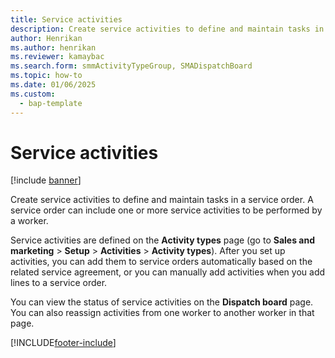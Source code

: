 ```yaml
---
title: Service activities 
description: Create service activities to define and maintain tasks in a service order. Learn about how service activities are defined on the Activity types page.
author: Henrikan
ms.author: henrikan
ms.reviewer: kamaybac
ms.search.form: smmActivityTypeGroup, SMADispatchBoard
ms.topic: how-to
ms.date: 01/06/2025
ms.custom: 
  - bap-template
---
```


# Service activities

[!include [banner](../includes/banner.md)]

Create service activities to define and maintain tasks in a service order. A service order can include one or more service activities to be performed by a worker.

Service activities are defined on the **Activity types** page (go to **Sales and marketing** \> **Setup** \> **Activities** \> **Activity types**). After you set up activities, you can add them to service orders automatically based on the related service agreement, or you can manually add activities when you add lines to a service order.

You can view the status of service activities on the **Dispatch board** page. You can also reassign activities from one worker to another worker in that page.

[!INCLUDE[footer-include](../../includes/footer-banner.md)]
